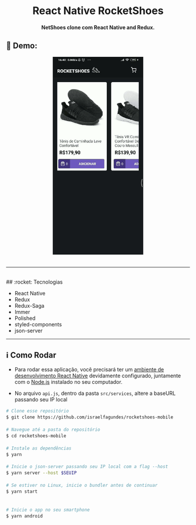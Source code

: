 <h1 align="center">
    React Native RocketShoes
</h1>

<h4 align="center">
  NetShoes clone com React Native and Redux.
</h4>

 ## :iphone: Demo:

<div align="center">
  <img src="./.github/demo.gif" />
</div>

<br/>

---

<br/>
## :rocket: Tecnologias

-  React Native
-  Redux
-  Redux-Saga
-  Immer
-  Polished
-  styled-components
-  json-server

---

## :information_source: Como Rodar

- Para rodar essa aplicação, você precisará ter um [ambiente de desenvolvimento React Native](https://reactnative.dev/docs/environment-setup) devidamente configurado, juntamente com o [Node.js](https://nodejs.org/en/) instalado no seu computador.

- No arquivo `api.js`, dentro da pasta `src/services`, altere a baseURL passando seu IP local

```bash
# Clone esse repositório
$ git clone https://github.com/israelfagundes/rocketshoes-mobile

# Navegue até a pasta do repositório
$ cd rocketshoes-mobile

# Instale as dependências
$ yarn

# Inicie o json-server passando seu IP local com a flag --host
$ yarn server --host $SEUIP

# Se estiver no Linux, inicie o bundler antes de continuar
$ yarn start


# Inicie o app no seu smartphone
$ yarn android
```
